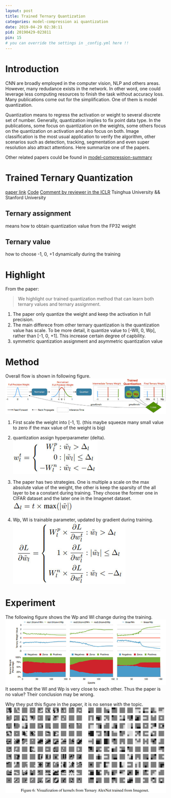```yaml
---
layout: post
title: Trained Ternary Quantization
categories: model-compression ai quantization
date: 2019-04-29 02:38:11
pid: 20190429-023811
pin: 15
# you can override the settings in _config.yml here !!
---
```


# Introduction

CNN are broadly employed in the computer vision, NLP and others areas. However, many redudance exists in the network. In other word, one could leverage less computing resources to finish the task without accuracy loss. Many publications come out for the simplification. One of them is model quantization. 

Quantization means to regress the activation or weight to several discrete set of number. Generally, quantization implies to fix point data type. In the publications, some focus on quantization on the weights, some others focus on the quantization on activation and also focus on both. Image classification is the most usual application to verify the algorithm, other scenarios such as detection, tracking, segmentation and even super resolution also attract attentions. Here summarize one of the papers.

Other related papers could be found in [model-compression-summary](https://blueardour.github.io/2019/04/29/model-compression-summary.html)

# Trained Ternary Quantization
[paper link](https://arxiv.org/abs/1612.01064)
[Code](https://github.com/czhu95/ternarynet)
[Comment by reviewer in the ICLR](https://openreview.net/forum?id=S1_pAu9xl)
Tsinghua University && Stanford University

## Ternary assignment
means how to obtain quantization value from the FP32 weight

## Ternary value
how to choose -1, 0, +1 dynamically during the training

# Highlight
From the paper:
> We highlight our trained quantization method that can learn both ternary values and ternary assignment.

1. The paper only quantize the weight and keep the activation in full precision.
2. The main differece from other ternary quantization is the quantization value has scale. To be more detail, it quantize value to [-Wll, 0, Wp], rather than [-1, 0, +1]. This increase certain degree of capbility.
3. symmetric quantization assignment and asymmetric quantization value

# Method
Overall flow is shown in following figure.
![t1](/w3c/images/paper/trained-ternary-1.jpg "z1")

1. First scale the weight into [-1, 1]. (this maybe squeeze many small value to zero if the max value of the weight is big)
2. quantization assign hyperparameter (delta).
![t2](/w3c/images/paper/trained-ternary-2.jpg "z2")

3. The paper has two strategies. One is multiple a scale on the max absolute value of the weight, the other is keep the sparsity of the all layer to be a constant during training. They choose the former one in CIFAR dataset and the later one in the Imagenet dataset.
![t4](/w3c/images/paper/trained-ternary-4.jpg "z4")

4. Wp, Wl is trainable parameter, updated by gradient during training.
![t3](/w3c/images/paper/trained-ternary-3.jpg "z3")

# Experiment

The following figure shows the Wp and Wl change during the training.
![t6](/w3c/images/paper/trained-ternary-6.jpg "z6") 
It seems that the Wl and Wp is very close to each other. Thus the paper is no value? Their conclusion may be wrong.

Why they put this figure in the paper, it is no sense with the topic.
![t5](/w3c/images/paper/trained-ternary-5.jpg "z5") 


